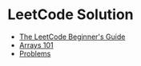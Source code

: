 # LeetCode Solution

- [The LeetCode Beginner's Guide](./Beginners_Guide)
- [Arrays 101](./Arrays_101)
- [Problems](./Problems)